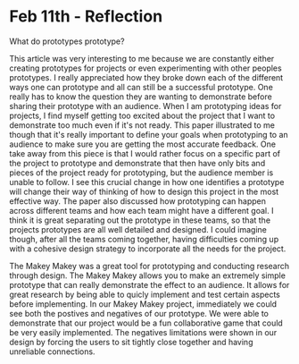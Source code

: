 # Feb 11th - Reflection

What do prototypes prototype? 

This article was very interesting to me because we are constantly either creating prototypes for projects or even experimenting with other peoples prototypes. I really appreciated how they broke down each of the different ways one can prototype and all can still be a successful prototype. One really has to know the question they are wanting to demonstrate before sharing their prototype with an audience. When I am prototyping ideas for projects, I find myself getting too excited about the project that I want to demonstrate too much even if it's not ready. This paper illustrated to me though that it's really important to define your goals when prototyping to an audience to make sure you are getting the most accurate feedback. One take away from this piece is that I would rather focus on a specific part of the project to prototype and demonstrate that then have only bits and pieces of the project ready for prototyping, but the audience member is unable to follow. I see this crucial change in how one identifies a prototype will change their way of thinking of how to design this project in the most effective way. The paper also discussed how prototyping can happen across different teams and how each team might have a different goal. I think it is great separating out the prototype in these teams, so that the projects prototypes are all well detailed and designed. I could imagine though, after all the teams coming together, having difficulties coming up with a cohesive design strategy to incorporate all the needs for the project.  

The Makey Makey was a great tool for prototyping and conducting research through design. The Makey Makey allows you to make an extremely simple prototype that can really demonstrate the effect to an audience. It allows for great research by being able to quicly implement and test certain aspects before implementing. In our Makey Makey project, immediately we could see both the postives and negatives of our prototype. We were able to demonstrate that our project would be a fun collaborative game that could be very easily implemented. The negatives limitations were shown in our design by forcing the users to sit tightly close together and having unreliable connections. 